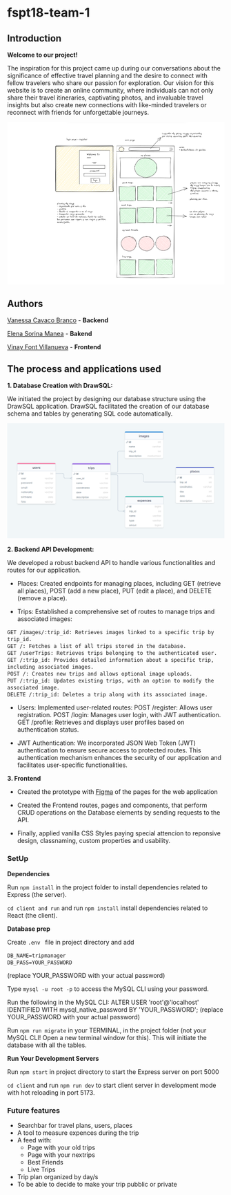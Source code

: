 # fspt18-team-1

## Introduction

**Welcome to our project!**

The inspiration for this project came up during our conversations about the significance of effective travel planning and the desire to connect with fellow travelers who share our passion for exploration. Our vision for this website is to create an online community, where individuals can not only share their travel itineraries, captivating photos, and invaluable travel insights but also create new connections with like-minded travelers or reconnect with friends for unforgettable journeys.

![Excalidraw Idea](image.png)

## Authors

[Vanessa Cavaco Branco](https://www.linkedin.com/in/vanessacavacobranco/) - **Backend**  

[Elena Sorina Manea](https://www.linkedin.com/in/elena-sorina-manea-12137b111/) - **Bakend**  

[Vinay Font Villanueva](https://www.linkedin.com/in/vinay-font-381a0815a/) - **Frontend**  

## The process and applications used

**1. Database Creation with DrawSQL:**

We initiated the project by designing our database structure using the DrawSQL application. DrawSQL facilitated the creation of our database schema and tables by generating SQL code automatically. 

![DDBB](image-1.png)

**2. Backend API Development:**

We developed a robust backend API to handle various functionalities and routes for our application.

- Places:
Created endpoints for managing places, including GET (retrieve all places), POST (add a new place), PUT (edit a place), and DELETE (remove a place).

- Trips:
Established a comprehensive set of routes to manage trips and associated images:

```
GET /images/:trip_id: Retrieves images linked to a specific trip by trip_id.
GET /: Fetches a list of all trips stored in the database.
GET /userTrips: Retrieves trips belonging to the authenticated user.
GET /:trip_id: Provides detailed information about a specific trip, including associated images.
POST /: Creates new trips and allows optional image uploads.
PUT /:trip_id: Updates existing trips, with an option to modify the associated image.
DELETE /:trip_id: Deletes a trip along with its associated image.
```

- Users:
Implemented user-related routes:
POST /register: Allows user registration.
POST /login: Manages user login, with JWT authentication.
GET /profile: Retrieves and displays user profiles based on authentication status.

- JWT Authentication:
We incorporated JSON Web Token (JWT) authentication to ensure secure access to protected routes. This authentication mechanism enhances the security of our application and facilitates user-specific functionalities.

**3. Frontend**

- Created the prototype with [Figma](https://www.figma.com/file/qFSuSCFqdoYipSvS2zuQdD/AppMyTrip?type=whiteboard&node-id=0-1) of the pages for the web application

- Created the Frontend routes, pages and components, that perform CRUD operations on the Database elements by sending requests to the API.

- Finally, applied vanilla CSS Styles paying special attencion to reponsive design, classnaming, custom properties and usability.

### SetUp

**Dependencies**

Run `npm install` in the project folder to install dependencies related to Express (the server).

`cd client and run` and run `npm install` install dependencies related to React (the client).

**Database prep**

Create `.env ` file in project directory and add

```
DB_NAME=tripmanager
DB_PASS=YOUR_PASSWORD
```
(replace YOUR_PASSWORD with your actual password)

Type `mysql -u root -p` to access the MySQL CLI using your password.

Run the following in the MySQL CLI: ALTER USER 'root'@'localhost' IDENTIFIED WITH mysql_native_password BY 'YOUR_PASSWORD'; (replace YOUR_PASSWORD with your actual password)

Run `npm run migrate` in your TERMINAL, in the project folder (not your MySQL CLI! Open a new terminal window for this). This will initiate the database with all the tables.

**Run Your Development Servers**

Run `npm start` in project directory to start the Express server on port 5000

`cd client` and run `npm run dev` to start client server in development mode with hot reloading in port 5173.

### Future features

- Searchbar for travel plans, users, places
- A tool to measure expences during the trip
- A feed with: 
    - Page with your old trips
    - Page with your nextrips
    - Best Friends
    - Live Trips
- Trip plan organized by day/s
- To be able to decide to make your trip pubblic or private


